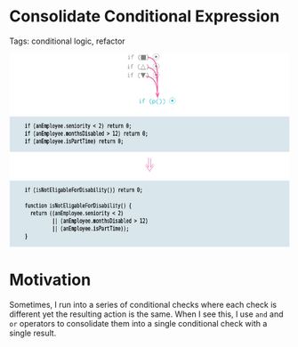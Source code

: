 # Consolidate Conditional Expression

Tags: conditional logic, refactor

![Picture](Untitled.png)

# Motivation

Sometimes, I run into a series of conditional checks where each check is different yet the resulting action is the same. When I see this, I use `and` and `or` operators to consolidate them into a single conditional check with a single result.